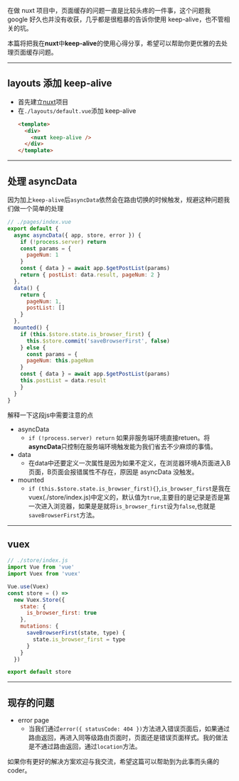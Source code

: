 在做 nuxt 项目中，页面缓存的问题一直是比较头疼的一件事，这个问题我 google 好久也并没有收获，几乎都是很粗暴的告诉你使用 keep-alive，也不管相关的坑。

本篇将把我在**nuxt**中**keep-alive**的使用心得分享，希望可以帮助你更优雅的去处理页面缓存问题。

---

## layouts 添加 keep-alive

- 首先建立[nuxt](https://nuxtjs.org/)项目
- 在`./layouts/default.vue`添加 keep-alive
  ```html
  <template>
    <div>
      <nuxt keep-alive />
    </div>
  </template>
  ```

---

## 处理 asyncData

因为加上`keep-alive`后`asyncData`依然会在路由切换的时候触发，规避这种问题我们做一个简单的处理

```js
// ./pages/index.vue
export default {
  async asyncData({ app, store, error }) {
    if (!process.server) return
    const params = {
      pageNum: 1
    }
    const { data } = await app.$getPostList(params)
    return { postList: data.result, pageNum: 2 }
  },
  data() {
    return {
      pageNum: 1,
      postList: []
    }
  },
  mounted() {
    if (this.$store.state.is_browser_first) {
      this.$store.commit('saveBrowserFirst', false)
    } else {
      const params = {
      pageNum: this.pageNum
    }
    const { data } = await app.$getPostList(params)
    this.postList = data.result
    }
  }
}
```
解释一下这段js中需要注意的点
- asyncData
  + `if (!process.server) return` 如果非服务端环境直接retuen。将**asyncData**只控制在服务端环境触发能为我们省去不少麻烦的事情。
- data
  + 在data中还要定义一次属性是因为如果不定义，在浏览器环境A页面进入B页面，B页面会报错属性不存在，原因是 asyncData 没触发。
- mounted
  + `if (this.$store.state.is_browser_first){}`,`is_browser_first`是我在vuex(./store/index.js)中定义的，默认值为`true`,主要目的是记录是否是第一次进入浏览器，如果是是就将`is_browser_first`设为`false`,也就是`saveBrowserFirst`方法。

---

## vuex 
```js
// ./store/index.js
import Vue from 'vue'
import Vuex from 'vuex'

Vue.use(Vuex)
const store = () =>
  new Vuex.Store({
    state: {
      is_browser_first: true
    },
    mutations: {
      saveBrowserFirst(state, type) {
        state.is_browser_first = type
      }
    }
  })

export default store
```
---  

## 现存的问题
- error page
  + 当我们通过`error({ statusCode: 404 })`方法进入错误页面后，如果通过路由返回，再进入同等级路由页面时，页面还是错误页面样式。我的做法是不通过路由返回，通过`location`方法。

如果你有更好的解决方案欢迎与我交流，希望这篇可以帮助到为此事而头痛的coder。  